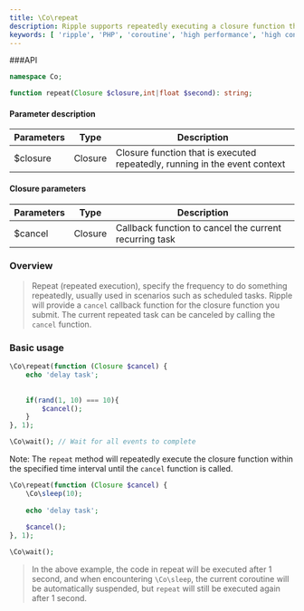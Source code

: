 ```yaml
---
title: \Co\repeat
description: Ripple supports repeatedly executing a closure function through the \Co\repeat method, which is used to handle scenarios such as scheduled tasks. Ripple will provide a `cancel` callback function for the closure function you submit. By calling the `cancel` function, you can cancel the current repeated task.
keywords: [ 'ripple', 'PHP', 'coroutine', 'high performance', 'high concurrency', 'redo', 'scheduled task' ]
---
```


###API

```php
namespace Co;

function repeat(Closure $closure,int|float $second): string;
```

#### Parameter description

| Parameters | Type    | Description                                                                |
|------------|---------|----------------------------------------------------------------------------|
| $closure   | Closure | Closure function that is executed repeatedly, running in the event context |

#### Closure parameters

| Parameters | Type    | Description                                            |
|------------|---------|--------------------------------------------------------|
| $cancel    | Closure | Callback function to cancel the current recurring task |

### Overview

> Repeat (repeated execution), specify the frequency to do something repeatedly, usually used in scenarios such as
> scheduled tasks.
> Ripple will provide a `cancel` callback function for the closure function you submit. The current repeated task can be
> canceled by calling the `cancel` function.

### Basic usage

```php
\Co\repeat(function (Closure $cancel) {
    echo 'delay task';
    
    
    if(rand(1, 10) === 10){
        $cancel();
    }
}, 1);

\Co\wait(); // Wait for all events to complete
```

Note: The `repeat` method will repeatedly execute the closure function within the specified time interval until the
`cancel` function is called.

```php
\Co\repeat(function (Closure $cancel) {
    \Co\sleep(10);
    
    echo 'delay task';
    
    $cancel();
}, 1);

\Co\wait();
```

> In the above example, the code in repeat will be executed after 1 second, and when encountering `\Co\sleep`, the
> current coroutine will be automatically suspended, but `repeat` will still be executed again after 1 second.

